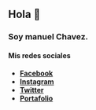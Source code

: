 ## Hola 👋
### Soy manuel Chavez.

#### Mis redes sociales
* **[Facebook](https://www.facebook.com/mmedinasv)**
* **[Instagram](https://www.instagram.com/mmedinasv__/)**
* **[Twitter](https://www.twitter.com/mmedinasv)**
* **[Portafolio](https://www.manuelchavez.ga)**

